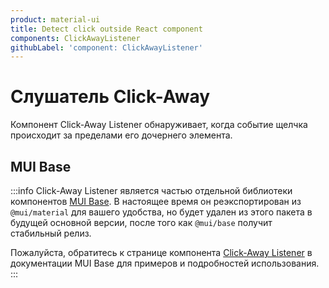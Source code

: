 ```yaml
---
product: material-ui
title: Detect click outside React component
components: ClickAwayListener
githubLabel: 'component: ClickAwayListener'
---
```


# Слушатель Click-Away <meta data-oversett="" data-original-text="Click-Away Listener">

<p class="description">Компонент Click-Away Listener обнаруживает, когда событие щелчка происходит за пределами его дочернего элемента.</p>

## MUI Base <meta data-oversett="" data-original-text="MUI Base">

:::info
Click-Away Listener является частью отдельной библиотеки компонентов [MUI Base](/base/getting-started/overview/). В настоящее время он реэкспортирован из `@mui/material` для вашего удобства, но будет удален из этого пакета в будущей основной версии, после того как `@mui/base` получит стабильный релиз.

Пожалуйста, обратитесь к странице компонента [Click-Away Listener](/base/react-click-away-listener/) в документации MUI Base для примеров и подробностей использования.
:::
